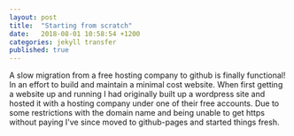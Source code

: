 ```yaml
---
layout: post
title:  "Starting from scratch"
date:   2018-08-01 10:58:54 +1200
categories: jekyll transfer
published: true
---
```


A slow migration from a free hosting company to github is finally functional! In an effort to build and maintain a minimal cost website.
When first getting a website up and running I had originally built up a wordpress site and hosted it with a hosting company under one of their free accounts.
Due to some restrictions with the domain name and being unable to get https without paying I've since moved to github-pages and started things fresh.
